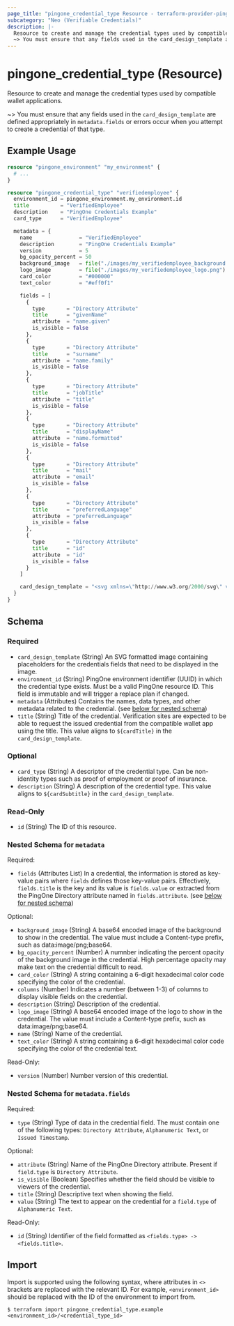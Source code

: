 ```yaml
---
page_title: "pingone_credential_type Resource - terraform-provider-pingone"
subcategory: "Neo (Verifiable Credentials)"
description: |-
  Resource to create and manage the credential types used by compatible wallet applications.
  ~> You must ensure that any fields used in the card_design_template are defined appropriately in metadata.fields or errors occur when you attempt to create a credential of that type.
---
```


# pingone_credential_type (Resource)

Resource to create and manage the credential types used by compatible wallet applications.

~> You must ensure that any fields used in the `card_design_template` are defined appropriately in `metadata.fields` or errors occur when you attempt to create a credential of that type.

## Example Usage

```terraform
resource "pingone_environment" "my_environment" {
  # ...
}

resource "pingone_credential_type" "verifiedemployee" {
  environment_id = pingone_environment.my_environment.id
  title          = "VerifiedEmployee"
  description    = "PingOne Credentials Example"
  card_type      = "VerifiedEmployee"

  metadata = {
    name               = "VerifiedEmployee"
    description        = "PingOne Credentials Example"
    version            = 5
    bg_opacity_percent = 50
    background_image   = file("./images/my_verifiedemployee_background.jpg")
    logo_image         = file("./images/my_verifiedemployee_logo.png")
    card_color         = "#000000"
    text_color         = "#eff0f1"

    fields = [
      {
        type       = "Directory Attribute"
        title      = "givenName"
        attribute  = "name.given"
        is_visible = false
      },
      {
        type       = "Directory Attribute"
        title      = "surname"
        attribute  = "name.family"
        is_visible = false
      },
      {
        type       = "Directory Attribute"
        title      = "jobTitle"
        attribute  = "title"
        is_visible = false
      },
      {
        type       = "Directory Attribute"
        title      = "displayName"
        attribute  = "name.formatted"
        is_visible = false
      },
      {
        type       = "Directory Attribute"
        title      = "mail"
        attribute  = "email"
        is_visible = false
      },
      {
        type       = "Directory Attribute"
        title      = "preferredLanguage"
        attribute  = "preferredLanguage"
        is_visible = false
      },
      {
        type       = "Directory Attribute"
        title      = "id"
        attribute  = "id"
        is_visible = false
      }
    ]

    card_design_template = "<svg xmlns=\"http://www.w3.org/2000/svg\" viewBox=\"0 0 740 480\"><rect fill=\"none\" width=\"736\" height=\"476\" stroke=\"#CACED3\" stroke-width=\"3\" rx=\"10\" ry=\"10\" x=\"2\" y=\"2\"></rect><rect fill=\"$${cardColor}\" height=\"476\" rx=\"10\" ry=\"10\" width=\"736\" x=\"2\" y=\"2\" opacity=\"$${bgOpacityPercent}\"></rect><image href=\"$${backgroundImage}\" opacity=\"$${bgOpacityPercent}\" height=\"476\" rx=\"10\" ry=\"10\" width=\"736\" x=\"2\" y=\"2\"></image><image href=\"$${logoImage}\" x=\"42\" y=\"43\" height=\"90px\" width=\"90px\"></image><line y2=\"160\" x2=\"695\" y1=\"160\" x1=\"42.5\" stroke=\"$${textColor}\"></line><text fill=\"$${textColor}\" font-weight=\"450\" font-size=\"30\" x=\"160\" y=\"90\">$${cardTitle}</text><text fill=\"$${textColor}\" font-size=\"25\" font-weight=\"300\" x=\"160\" y=\"130\">$${cardSubtitle}</text></svg>"
  }
}
```

<!-- schema generated by tfplugindocs -->
## Schema

### Required

- `card_design_template` (String) An SVG formatted image containing placeholders for the credentials fields that need to be displayed in the image.
- `environment_id` (String) PingOne environment identifier (UUID) in which the credential type exists.  Must be a valid PingOne resource ID.  This field is immutable and will trigger a replace plan if changed.
- `metadata` (Attributes) Contains the names, data types, and other metadata related to the credential. (see [below for nested schema](#nestedatt--metadata))
- `title` (String) Title of the credential. Verification sites are expected to be able to request the issued credential from the compatible wallet app using the title.  This value aligns to `${cardTitle}` in the `card_design_template`.

### Optional

- `card_type` (String) A descriptor of the credential type. Can be non-identity types such as proof of employment or proof of insurance.
- `description` (String) A description of the credential type. This value aligns to `${cardSubtitle}` in the `card_design_template`.

### Read-Only

- `id` (String) The ID of this resource.

<a id="nestedatt--metadata"></a>
### Nested Schema for `metadata`

Required:

- `fields` (Attributes List) In a credential, the information is stored as key-value pairs where `fields` defines those key-value pairs. Effectively, `fields.title` is the key and its value is `fields.value` or extracted from the PingOne Directory attribute named in `fields.attribute`. (see [below for nested schema](#nestedatt--metadata--fields))

Optional:

- `background_image` (String) A base64 encoded image of the background to show in the credential. The value must include a Content-type prefix, such as data:image/png;base64.
- `bg_opacity_percent` (Number) A numnber indicating the percent opacity of the background image in the credential. High percentage opacity may make text on the credential difficult to read.
- `card_color` (String) A string containing a 6-digit hexadecimal color code specifying the color of the credential.
- `columns` (Number) Indicates a number (between 1-3) of columns to display visible fields on the credential.
- `description` (String) Description of the credential.
- `logo_image` (String) A base64 encoded image of the logo to show in the credential. The value must include a Content-type prefix, such as data:image/png;base64.
- `name` (String) Name of the credential.
- `text_color` (String) A string containing a 6-digit hexadecimal color code specifying the color of the credential text.

Read-Only:

- `version` (Number) Number version of this credential.

<a id="nestedatt--metadata--fields"></a>
### Nested Schema for `metadata.fields`

Required:

- `type` (String) Type of data in the credential field. The must contain one of the following types: `Directory Attribute`, `Alphanumeric Text`, or `Issued Timestamp`.

Optional:

- `attribute` (String) Name of the PingOne Directory attribute. Present if `field.type` is `Directory Attribute`.
- `is_visible` (Boolean) Specifies whether the field should be visible to viewers of the credential.
- `title` (String) Descriptive text when showing the field.
- `value` (String) The text to appear on the credential for a `field.type` of `Alphanumeric Text`.

Read-Only:

- `id` (String) Identifier of the field formatted as `<fields.type> -> <fields.title>`.

## Import

Import is supported using the following syntax, where attributes in `<>` brackets are replaced with the relevant ID.  For example, `<environment_id>` should be replaced with the ID of the environment to import from.

```shell
$ terraform import pingone_credential_type.example <environment_id>/<credential_type_id>
```
